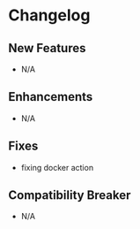 # Changelog

## New Features

- N/A

## Enhancements

- N/A

## Fixes

- fixing docker action

## Compatibility Breaker

- N/A
